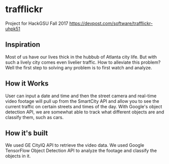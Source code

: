 # trafflickr

Project for HackGSU Fall 2017
https://devpost.com/software/trafflickr-uhpk51

## Inspiration
Most of us have our lives thick in the hubbub of Atlanta city life. But with such a lively city comes even livelier traffic. How to alleviate this problem? Well the first step to solving any problem is to first watch and analyze.

## How it Works
User can input a date and time and then the street camera and real-time video footage will pull up from the SmartCity API and allow you to see the current traffic on certain streets and times of the day. With Google's object detection API, we are somewhat able to track what different objects are and classify them, such as cars.

## How it's built
We used GE CityIQ API to retrieve the video data. We used Google TensorFlow Object Detection API to analyze the footage and classify the objects in it.
